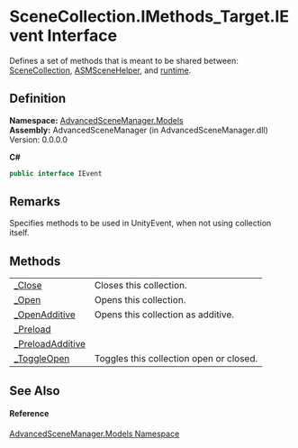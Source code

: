 # SceneCollection.IMethods_Target.IEvent Interface


Defines a set of methods that is meant to be shared between: <a href="T_AdvancedSceneManager_Models_SceneCollection.md">SceneCollection</a>, <a href="T_AdvancedSceneManager_Models_ASMSceneHelper.md">ASMSceneHelper</a>, and <a href="P_AdvancedSceneManager_SceneManager_runtime.md">runtime</a>.



## Definition
**Namespace:** <a href="N_AdvancedSceneManager_Models.md">AdvancedSceneManager.Models</a>  
**Assembly:** AdvancedSceneManager (in AdvancedSceneManager.dll) Version: 0.0.0.0

**C#**
``` C#
public interface IEvent
```



## Remarks
Specifies methods to be used in UnityEvent, when not using collection itself.

## Methods
<table>
<tr>
<td><a href="M_AdvancedSceneManager_Models_SceneCollection_IMethods_Target_IEvent__Close.md">_Close</a></td>
<td>Closes this collection.</td></tr>
<tr>
<td><a href="M_AdvancedSceneManager_Models_SceneCollection_IMethods_Target_IEvent__Open.md">_Open</a></td>
<td>Opens this collection.</td></tr>
<tr>
<td><a href="M_AdvancedSceneManager_Models_SceneCollection_IMethods_Target_IEvent__OpenAdditive.md">_OpenAdditive</a></td>
<td>Opens this collection as additive.</td></tr>
<tr>
<td><a href="M_AdvancedSceneManager_Models_SceneCollection_IMethods_Target_IEvent__Preload.md">_Preload</a></td>
<td> </td></tr>
<tr>
<td><a href="M_AdvancedSceneManager_Models_SceneCollection_IMethods_Target_IEvent__PreloadAdditive.md">_PreloadAdditive</a></td>
<td> </td></tr>
<tr>
<td><a href="M_AdvancedSceneManager_Models_SceneCollection_IMethods_Target_IEvent__ToggleOpen.md">_ToggleOpen</a></td>
<td>Toggles this collection open or closed.</td></tr>
</table>

## See Also


#### Reference
<a href="N_AdvancedSceneManager_Models.md">AdvancedSceneManager.Models Namespace</a>  
